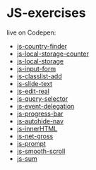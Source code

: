 # JS-exercises

live on Codepen:

+ <a href="https://codepen.io/TomaszPieta/pen/QroZqE">js-country-finder</a>
+ <a href="https://codepen.io/TomaszPieta/pen/Zomdez" target=_blank>js-local-storage-counter</a>
+ <a href="https://codepen.io/TomaszPieta/pen/vjQwxN" target=_blank>js-local-storage</a>
+ <a href="https://codepen.io/TomaszPieta/pen/aqJPWW" target=_blank>js-input-form</a>
+ <a href="https://codepen.io/TomaszPieta/pen/mXWaMG" target=_blank>js-classlist-add</a>
+ <a href="https://codepen.io/TomaszPieta/pen/eVWggb" target=_blank>js-slide-text</a>
+ <a href="https://codepen.io/TomaszPieta/pen/rJmWxG" target=_blank>js-edit-real</a>
+ <a href="https://codepen.io/TomaszPieta/pen/BYJeQw" target=_blank>js-query-selector</a>
+ <a href="https://codepen.io/TomaszPieta/pen/oEPVKN" target=_blank>js-event-delegation</a>
+ <a href="https://codepen.io/TomaszPieta/pen/pLVOoP" target=_blank>js-progress-bar</a>
+ <a href="https://codepen.io/TomaszPieta/pen/eMrjQR" target=_blank>js-autohide-nav</a>
+ <a href="#">js-innerHTML</a>
+ <a href="#">js-net-gross</a>
+ <a href="#">js-prompt</a>
+ <a href="https://codepen.io/TomaszPieta/pen/aYGaZa" target=_blank>js-smooth-scroll</a>
+ <a href="#">js-sum</a>

